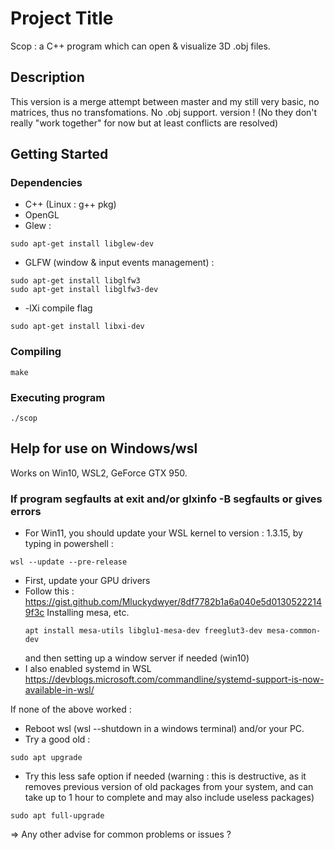 # Project Title

Scop : a C++ program which can open & visualize 3D .obj files.

## Description

This version is a merge attempt between master and my still very basic, no matrices, thus no transfomations. No .obj support. version !
(No they don't really "work together" for now but at least conflicts are resolved)

## Getting Started

### Dependencies

* C++ (Linux : g++ pkg)
* OpenGL
* Glew :
```
sudo apt-get install libglew-dev
```
* GLFW (window & input events management) :
```
sudo apt-get install libglfw3
sudo apt-get install libglfw3-dev
```
* -lXi compile flag
```
sudo apt-get install libxi-dev
```

### Compiling
```
make
```


### Executing program

```
./scop
```

## Help for use on Windows/wsl
Works on Win10, WSL2, GeForce GTX 950.

### If program segfaults at exit and/or glxinfo -B segfaults or gives errors
* For Win11, you should update your WSL kernel to version : 1.3.15, by typing in powershell :
```
wsl --update --pre-release
```

* First, update your GPU drivers
* Follow this : https://gist.github.com/Mluckydwyer/8df7782b1a6a040e5d01305222149f3c
  Installing mesa, etc.
  ```
  apt install mesa-utils libglu1-mesa-dev freeglut3-dev mesa-common-dev
  ```
  and then setting up a window server if needed (win10)
* I also enabled systemd in WSL https://devblogs.microsoft.com/commandline/systemd-support-is-now-available-in-wsl/

If none of the above worked :
* Reboot wsl (wsl --shutdown in a windows terminal) and/or your PC.
* Try a good old :
```
sudo apt upgrade
```
* Try this less safe option if needed (warning : this is destructive, as it removes previous version of old packages from your system, and can take up to 1 hour to complete and may also include useless packages)
```
sudo apt full-upgrade
```

=> Any other advise for common problems or issues ?
